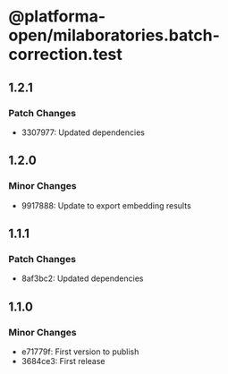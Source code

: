 # @platforma-open/milaboratories.batch-correction.test

## 1.2.1

### Patch Changes

- 3307977: Updated dependencies

## 1.2.0

### Minor Changes

- 9917888: Update to export embedding results

## 1.1.1

### Patch Changes

- 8af3bc2: Updated dependencies

## 1.1.0

### Minor Changes

- e71779f: First version to publish
- 3684ce3: First release
